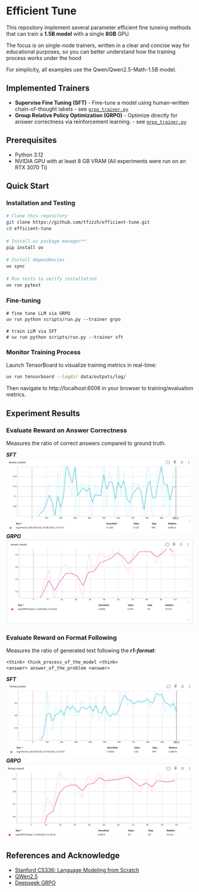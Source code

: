 # Efficient Tune
This repository implement several parameter efficient fine tuneing methods that can train a **1.5B model** with a single **8GB** GPU.

The focus is on single-node trainers, written in a clear and concise way for educational purposes, so you can better understand how the training process works under the hood

For simplicity, all examples use the Qwen/Qwen2.5-Math-1.5B model.

## Implemented Trainers
+ **Supervise Fine Tuning (SFT)** - Fine-tune a model using human-written chain-of-thought labels - see [`grpo_trainer.py`](efficient_tune/trainer/grpo_trainer.py)
+ **Group Relative Policy Optimization (GRPO)** - Optimize directly for answer correctness via reinforcement learning. - see [`grpo_trainer.py`](efficient_tune/trainer/sft_trainer.py)

## Prerequisites
- Python 3.12
- NVIDIA GPU with at least 8 GB VRAM (All experiments were run on an RTX 3070 Ti)

## Quick Start

### Installation and Testing
```sh
# Clone this repository
git clone https://github.com/tfzzzh/efficient-tune.git
cd efficient-tune

# Install uv package manager**
pip install uv

# Install dependencies
uv sync

# Run tests to verify installation
uv run pytest
```

### Fine-tuning
```shell
# fine tune LLM via GRPO
uv run python scripts/run.py --trainer grpo

# train LLM via SFT
# uv run python scripts/run.py --trainer sft
```

### Monitor Training Process
Launch TensorBoard to visualize training metrics in real-time:
```sh
uv run tensorboard --logdir data/outputs/log/
```
Then navigate to http://localhost:6006 in your browser to training/evaluation metrics.


## Experiment Results
### Evaluate Reward on Answer Correctness
Measures the ratio of correct answers compared to ground truth.

***SFT***
![SFT Answer Reward](./figures/sft_answer_reward.png)
***GRPO***
![Learning Rates](./figures/grpo_answer_reward.png)

### Evaluate Reward on Format Following
Measures the ratio of generated text following the ***r1-format***:
```
<think> think_process_of_the_model <think> 
<answer> answer_of_the_problem <answer>
```

***SFT***
![SFT Answer Reward](./figures/sft_format_reward.png)
***GRPO***
![Learning Rates](./figures/grpo_format_reward.png)

## References and Acknowledge
- [Stanford CS336: Language Modeling from Scratch](https://stanford-cs336.github.io/spring2025/)
- [QWen2.5](https://arxiv.org/abs/2412.15115)
- [Deepseek GRPO](https://arxiv.org/pdf/2501.12948)